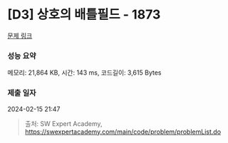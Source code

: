 # [D3] 상호의 배틀필드 - 1873 

[문제 링크](https://swexpertacademy.com/main/code/problem/problemDetail.do?contestProbId=AV5LyE7KD2ADFAXc) 

### 성능 요약

메모리: 21,864 KB, 시간: 143 ms, 코드길이: 3,615 Bytes

### 제출 일자

2024-02-15 21:47



> 출처: SW Expert Academy, https://swexpertacademy.com/main/code/problem/problemList.do